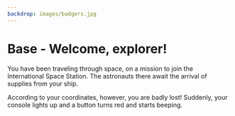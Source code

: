 ```yaml
---
backdrop: images/badgers.jpg
---
```


# Base - Welcome, explorer!

You have been traveling through space, on a mission to join the International Space Station. The astronauts there await the arrival of supplies from your ship.

According to your coordinates, however, you are badly lost! Suddenly, your console lights up and a button turns red and starts beeping.

<Page url="1" instructions="" action="Press the button" condition="none" />
